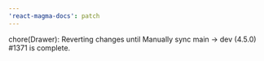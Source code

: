 ```yaml
---
'react-magma-docs': patch
---
```


chore(Drawer): Reverting changes until Manually sync main -> dev (4.5.0) #1371 is complete.
